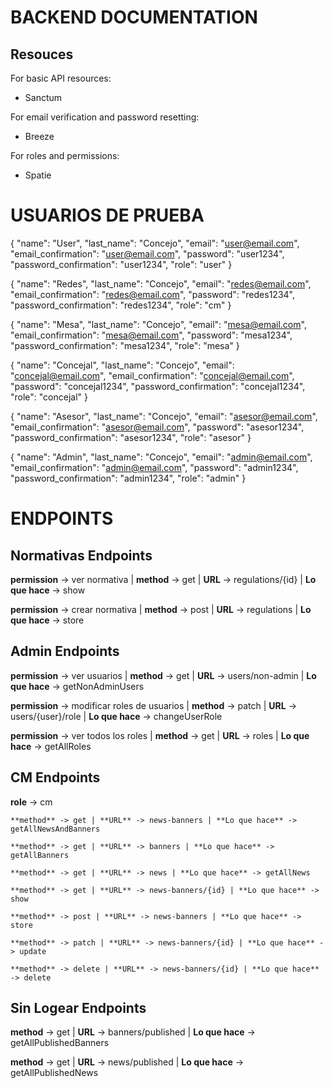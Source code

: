 # BACKEND DOCUMENTATION

## Resouces

For basic API resources:
 - Sanctum

For email verification and password resetting:
 - Breeze

For roles and permissions:
 - Spatie

# USUARIOS DE PRUEBA

{
    "name": "User",
    "last_name": "Concejo",
    "email": "user@email.com",
    "email_confirmation": "user@email.com",
    "password": "user1234",
    "password_confirmation": "user1234",
    "role": "user"
}

{
    "name": "Redes",
    "last_name": "Concejo",
    "email": "redes@email.com",
    "email_confirmation": "redes@email.com",
    "password": "redes1234",
    "password_confirmation": "redes1234",
    "role": "cm"
}

{
    "name": "Mesa",
    "last_name": "Concejo",
    "email": "mesa@email.com",
    "email_confirmation": "mesa@email.com",
    "password": "mesa1234",
    "password_confirmation": "mesa1234",
    "role": "mesa"
}

{
    "name": "Concejal",
    "last_name": "Concejo",
    "email": "concejal@email.com",
    "email_confirmation": "concejal@email.com",
    "password": "concejal1234",
    "password_confirmation": "concejal1234",
    "role": "concejal"
}

{
    "name": "Asesor",
    "last_name": "Concejo",
    "email": "asesor@email.com",
    "email_confirmation": "asesor@email.com",
    "password": "asesor1234",
    "password_confirmation": "asesor1234",
    "role": "asesor"
}

{
    "name": "Admin",
    "last_name": "Concejo",
    "email": "admin@email.com",
    "email_confirmation": "admin@email.com",
    "password": "admin1234",
    "password_confirmation": "admin1234",
    "role": "admin"
}

# ENDPOINTS

## Normativas Endpoints

**permission** -> ver normativa | **method** -> get | **URL** -> regulations/{id} | **Lo que hace** -> show

**permission** -> crear normativa | **method** -> post | **URL** -> regulations | **Lo que hace** -> store

## Admin Endpoints

**permission** -> ver usuarios | **method** -> get | **URL** -> users/non-admin | **Lo que hace** -> getNonAdminUsers

**permission** -> modificar roles de usuarios | **method** -> patch | **URL** -> users/{user}/role | **Lo que hace** -> changeUserRole

**permission** -> ver todos los roles | **method** -> get | **URL** -> roles | **Lo que hace** -> getAllRoles

## CM Endpoints

**role** -> cm

    **method** -> get | **URL** -> news-banners | **Lo que hace** -> getAllNewsAndBanners

    **method** -> get | **URL** -> banners | **Lo que hace** -> getAllBanners

    **method** -> get | **URL** -> news | **Lo que hace** -> getAllNews

    **method** -> get | **URL** -> news-banners/{id} | **Lo que hace** -> show

    **method** -> post | **URL** -> news-banners | **Lo que hace** -> store

    **method** -> patch | **URL** -> news-banners/{id} | **Lo que hace** -> update

    **method** -> delete | **URL** -> news-banners/{id} | **Lo que hace** -> delete


## Sin Logear Endpoints

**method** -> get | **URL** -> banners/published | **Lo que hace** -> getAllPublishedBanners

**method** -> get | **URL** -> news/published | **Lo que hace** -> getAllPublishedNews
